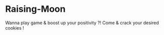 # Raising-Moon
Wanna play game &amp; boost up your positivity ?! Come &amp; crack your desired cookies !

